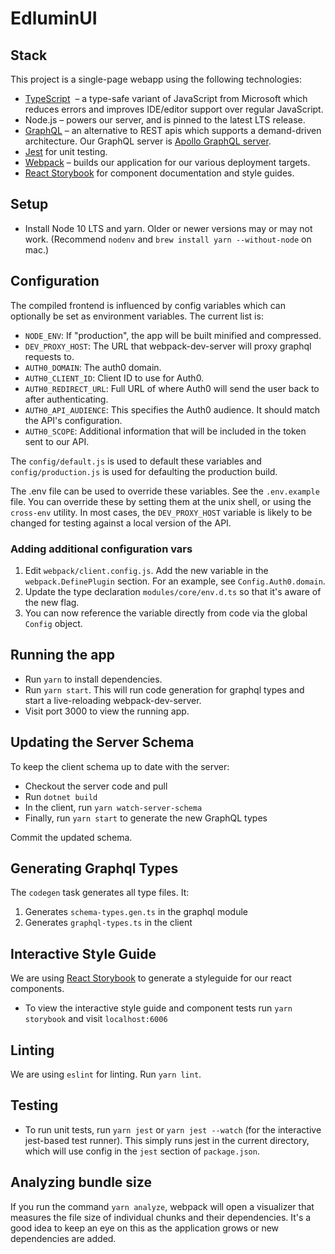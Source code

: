# EdluminUI

## Stack

This project is a single-page webapp using the following technologies:

- [TypeScript](https://www.typescriptlang.org)  – a type-safe variant of JavaScript from Microsoft which reduces errors and improves IDE/editor support over regular JavaScript.
- Node.js – powers our server, and is pinned to the latest LTS release.
- [GraphQL](http://graphql.org) – an alternative to REST apis which supports a demand-driven architecture. Our GraphQL server is [Apollo GraphQL server](http://dev.apollodata.com/tools/graphql-server/).
- [Jest](http://facebook.github.io/jest/#use) for unit testing.
- [Webpack](https://webpack.github.io) – builds our application for our various deployment targets.
- [React Storybook](https://storybook.js.org/) for component documentation and style guides.

## Setup

- Install Node 10 LTS and yarn. Older or newer versions may or may not work. (Recommend `nodenv` and `brew install yarn --without-node` on mac.)

## Configuration

The compiled frontend is influenced by config variables which can optionally be set as environment variables. The current list is:

- `NODE_ENV`: If "production", the app will be built minified and compressed.
- `DEV_PROXY_HOST`: The URL that webpack-dev-server will proxy graphql requests to.
- `AUTH0_DOMAIN`: The auth0 domain.
- `AUTH0_CLIENT_ID`: Client ID to use for Auth0.
- `AUTH0_REDIRECT_URL`: Full URL of where Auth0 will send the user back to after authenticating.
- `AUTH0_API_AUDIENCE`: This specifies the Auth0 audience. It should match the API's configuration.
- `AUTH0_SCOPE`: Additional information that will be included in the token sent to our API.

The `config/default.js` is used to default these variables and `config/production.js` is used for defaulting the production build.  

The .env file can be used to override these variables. See the `.env.example` file.  You can override these by setting
them at the unix shell, or using the `cross-env` utility.  In most cases, the `DEV_PROXY_HOST` variable is likely to be changed for testing against a local version of the API.

### Adding additional configuration vars

1. Edit `webpack/client.config.js`. Add the new variable in the `webpack.DefinePlugin` section.
   For an example, see `Config.Auth0.domain`.
2. Update the type declaration `modules/core/env.d.ts` so that it's aware of the new flag.
3. You can now reference the variable directly from code via the global `Config` object.

## Running the app

- Run `yarn` to install dependencies.
- Run `yarn start`. This will run code generation for graphql types and start a live-reloading
  webpack-dev-server.
- Visit port 3000 to view the running app.

## Updating the Server Schema

To keep the client schema up to date with the server:

- Checkout the server code and pull
- Run `dotnet build`
- In the client, run `yarn watch-server-schema`
- Finally, run `yarn start` to generate the new GraphQL types

Commit the updated schema.

## Generating Graphql Types

The `codegen` task generates all type files. It:

1.  Generates `schema-types.gen.ts` in the graphql module
2.  Generates `graphql-types.ts` in the client

## Interactive Style Guide

We are using [React Storybook](https://storybook.js.org/) to generate a styleguide for our react components.

- To view the interactive style guide and component tests run `yarn storybook` and visit `localhost:6006`

## Linting

We are using `eslint` for linting. Run `yarn lint`.

## Testing

- To run unit tests, run `yarn jest` or `yarn jest --watch` (for the interactive jest-based test runner). This simply runs jest in the current directory, which will use config in the `jest` section of `package.json`.

## Analyzing bundle size

If you run the command `yarn analyze`, webpack will open a visualizer that measures the file size of individual
chunks and their dependencies. It's a good idea to keep an eye on this as the application grows or new dependencies
are added.

